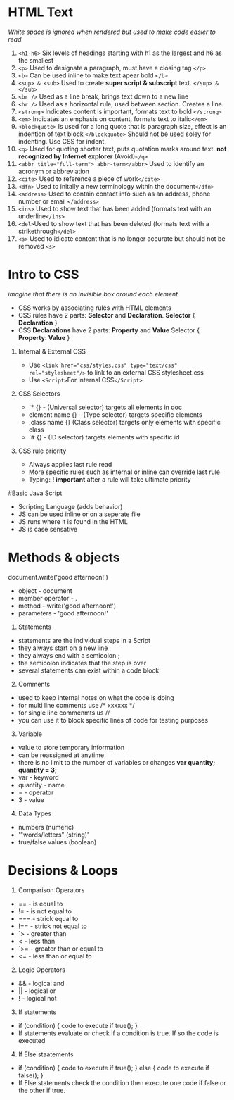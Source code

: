 # HTML Text

*White space is ignored when rendered but used to make code easier to read.*
1. `<h1-h6>` Six levels of headings starting with h1 as the largest and h6 as the smallest
2. `<p>` Used to designate a paragraph, must have a closing tag `</p>`
3. `<b>` Can be used inline to make text apear bold `</b>`
4. `<sup> & <sub>` Used to create **super script & subscript** text. `</sup> & </sub>`
5. `<br />` Used as a line break, brings text down to a new line
6. `<hr />` Used as a horizontal rule, used between section. Creates a line.
7. `<strong>` Indicates content is important, formats text to bold `</strong>`
8. `<em>` Indicates an emphasis on content, formats text to italic`</em>`
9. `<blockquote>` Is used for a long quote that is paragraph size, effect is an indention of text block `</blockquote>` Should not be used soley for indenting. Use CSS for indent.
10. `<q>` Used for quoting shorter text, puts quotation marks around text. **not recognized by Internet explorer** (Avoid)`</q>`
11. `<abbr title="full-term"> abbr-term</abbr>` Used to identify an acronym or abbreviation
12. `<cite>` Used to reference a piece of work`</cite>`
13. `<dfn>` Used to initally a new terminology within the document`</dfn>`
14. `<address>` Used to contain contact info such as an address, phone number or email `</address>`
15. `<ins>` Used to show text that has  been added (formats text with an underline`</ins>`
16. `<del>`Used to show text that has been deleted (formats text with a strikethrough`</del>`
17. `<s>` Used to idicate content that is no longer accurate but should not be removed `<s>`


# Intro to CSS
*imagine that there is an invisible box around each element*

- CSS works by associating rules with HTML elements
- CSS rules have 2 parts: **Selector** and **Declaration**.
    **Selector** {
        **Declaration**
    }
- CSS **Declarations** have 2 parts: **Property** and **Value**
    Selector {
        **Property: Value**
    }

1. Internal & External CSS
    - Use `<link href="css/styles.css" type="text/css" rel="stylesheet"/>` to link to an external CSS stylesheet.css
    - Use `<Script>`For internal CSS`</Script>`

2. CSS Selectors
    - `* {} - (Universal selector) targets all elements in doc
    - element name {} - (Type selector) targets specific elements
    - .class name {} (Class selector) targets only elements with specific class
    - `# {} - (ID selector) targets elements with specific id
3. CSS rule priority
    - Always applies last rule read
    - More specific rules such as internal or inline can override last rule
    - Typing: **! important** after a rule will take ultimate priority


#Basic Java Script

- Scripting Language (adds behavior)
- JS can be used inline or on a seperate file
- JS runs where it is found in the HTML
- JS is case sensative

# Methods & objects

document.write('good afternoon!')
- object - document
- member operator - .
- method - write('good afternoon!')
- parameters - 'good afternoon!'

1. Statements
- statements are the individual steps in a Script
- they always start on a new line
- they always end with a semicolon ;
- the semicolon indicates that the step is over
- several statements can exist within a code block

2. Comments
- used to keep internal notes on what the code is doing
- for multi line comments use /* xxxxxx */
- for single line commenmts us //
- you can use it to block specific lines of code for testing purposes

3. Variable
- value to store temporary information
- can be reassigned at anytime
- there is no limit to the number of variables or changes
**var quantity; quantity = 3;**
- var - keyword
- quantity - name
- = - operator
- 3 - value

4. Data Types
- numbers (numeric) 
- '"words/letters" (string)'
- true/false values (boolean)

# Decisions & Loops

1. Comparison Operators
- == - is equal to
- != - is not equal to
- === - strick equal to
- !== - strick not equal to
- `> - greater than
- < - less than
- `>= - greater than or equal to
- <= - less than or equal to

2. Logic Operators
- && - logical and
- || - logical or
- ! - logical not

3. If statements
- if (condition) {
    code to execute if true();
}
- If statements evaluate or check if a condition is true. If so the code is executed

4. If Else staatements
- if (condition) {
    code to execute if true();
}
else {
    code to execute if false();
}
- If Else statements check the condition then execute one code if false or the other if true.